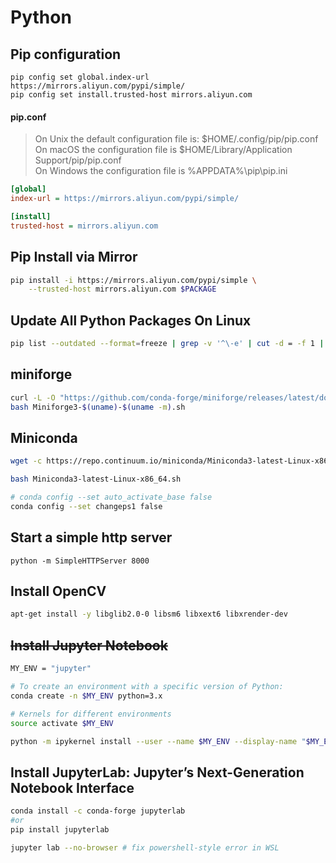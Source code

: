 # Python

## Pip configuration

```shell
pip config set global.index-url https://mirrors.aliyun.com/pypi/simple/
pip config set install.trusted-host mirrors.aliyun.com
```

#### pip.conf

> On Unix the default configuration file is: $HOME/.config/pip/pip.conf  
> On macOS the configuration file is $HOME/Library/Application Support/pip/pip.conf  
> On Windows the configuration file is %APPDATA%\pip\pip.ini  

```ini
[global]
index-url = https://mirrors.aliyun.com/pypi/simple/

[install]
trusted-host = mirrors.aliyun.com
```

## Pip Install via Mirror

```sh
pip install -i https://mirrors.aliyun.com/pypi/simple \
    --trusted-host mirrors.aliyun.com $PACKAGE
```

## Update All Python Packages On Linux

```sh
pip list --outdated --format=freeze | grep -v '^\-e' | cut -d = -f 1 | xargs -n1 pip install -U
```

## miniforge

```sh
curl -L -O "https://github.com/conda-forge/miniforge/releases/latest/download/Miniforge3-$(uname)-$(uname -m).sh"
bash Miniforge3-$(uname)-$(uname -m).sh
```

## Miniconda

```sh
wget -c https://repo.continuum.io/miniconda/Miniconda3-latest-Linux-x86_64.sh

bash Miniconda3-latest-Linux-x86_64.sh

# conda config --set auto_activate_base false
conda config --set changeps1 false
```

## Start a simple http server

```shell
python -m SimpleHTTPServer 8000
```

## Install OpenCV

```sh
apt-get install -y libglib2.0-0 libsm6 libxext6 libxrender-dev
```

## ~~Install Jupyter Notebook~~

```sh
MY_ENV = "jupyter"

# To create an environment with a specific version of Python:
conda create -n $MY_ENV python=3.x

# Kernels for different environments
source activate $MY_ENV

python -m ipykernel install --user --name $MY_ENV --display-name "$MY_ENV_NAME"
```

## Install JupyterLab: Jupyter’s Next-Generation Notebook Interface

```sh
conda install -c conda-forge jupyterlab
#or
pip install jupyterlab

jupyter lab --no-browser # fix powershell-style error in WSL
```
